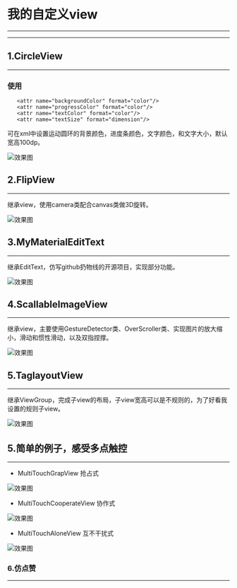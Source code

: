# 我的自定义view	

---
---

## **1.CircleView**
---  

### 使用
  
       <attr name="backgroundColor" format="color"/>
       <attr name="progressColor" format="color"/>
       <attr name="textColor" format="color"/>
       <attr name="textSize" format="dimension"/>
  
可在xml中设置运动圆环的背景颜色，进度条颜色，文字颜色，和文字大小，默认宽高100dp。  

![效果图](https://github.com/suisibuhui/my-view/blob/master/gifs/circleview.gif)

## **2.FlipView**
---
继承view，使用camera类配合canvas类做3D旋转。

![效果图](https://github.com/suisibuhui/my-view/blob/master/gifs/filpview.gif)

## **3.MyMaterialEditText**
---
继承EditText，仿写github扔物线的开源项目，实现部分功能。

![效果图](https://github.com/suisibuhui/my-view/blob/master/gifs/materialedittext.gif)

## **4.ScallableImageView**
---
继承view，主要使用GestureDetector类、OverScroller类、实现图片的放大缩小，滑动和惯性滑动，以及双指捏撑。

![效果图](https://github.com/suisibuhui/my-view/blob/master/gifs/scaleimageview.gif)

## **5.TaglayoutView**
---
继承ViewGroup，完成子view的布局，子view宽高可以是不规则的，为了好看我设置的规则子view。

![效果图](https://upload-images.jianshu.io/upload_images/13400445-b2b8dbc2067d3293.png?imageMogr2/auto-orient/strip%7CimageView2/2/w/320 )


## **5.简单的例子，感受多点触控**
---

- MultiTouchGrapView 抢占式

![效果图](https://github.com/suisibuhui/my-view/blob/master/gifs/circleview.gif)

- MultiTouchCooperateView 协作式

![效果图](https://github.com/suisibuhui/my-view/blob/master/gifs/MultiTouchCooperateView.gif) 

- MultiTouchAloneView 互不干扰式

![效果图](https://github.com/suisibuhui/my-view/blob/master/gifs/MultiTouchAloneView.gif)

### **6.仿点赞**
---
